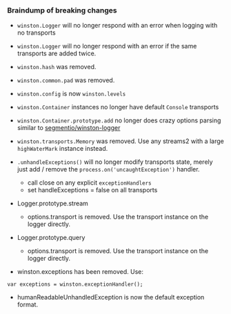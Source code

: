 
### Braindump of breaking changes

- `winston.Logger` will no longer respond with an error when logging with no transports
- `winston.Logger` will no longer respond with an error if the same transports are added twice.
- `winston.hash` was removed.
- `winston.common.pad` was removed.
- `winston.config` is now `winston.levels`
- `winston.Container` instances no longer have default `Console` transports
- `winston.Container.prototype.add` no longer does crazy options parsing similar to [segmentio/winston-logger](https://github.com/segmentio/winston-logger/blob/master/lib/index.js#L20-L43)
- `winston.transports.Memory` was removed. Use any streams2 with a large `highWaterMark` instance instead.
- `.unhandleExceptions()` will no longer modify transports state, merely just add / remove the `process.on('uncaughtException')` handler.
  - call close on any explicit `exceptionHandlers`
  - set handleExceptions = false on all transports
- Logger.prototype.stream
  - options.transport is removed. Use the transport instance on the logger directly.
- Logger.prototype.query
  - options.transport is removed. Use the transport instance on the logger directly.


- winston.exceptions has been removed. Use:
```
var exceptions = winston.exceptionHandler();
```
- humanReadableUnhandledException is now the default exception format.
